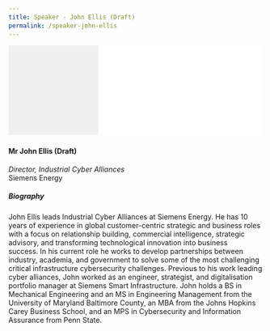 ```yaml
---
title: Speaker - John Ellis (Draft)
permalink: /speaker-john-ellis
---
```

![Alt text for image on Isomer site](/images/speakers/speaker-placeholder.jpg)

#### **Mr John Ellis (Draft)**

*Director, Industrial Cyber Alliances*  
Siemens Energy

##### **Biography**

John Ellis leads Industrial Cyber Alliances at Siemens Energy.
He has 10 years of experience in global customer-centric strategic and business roles with a focus on relationship building, commercial intelligence, strategic advisory, and transforming technological innovation into business success. In his current role he works to develop partnerships between industry, academia, and government to solve some of the most challenging critical infrastructure cybersecurity challenges. Previous to his work leading cyber alliances, John worked as an engineer, strategist, and digitalisation portfolio manager at Siemens Smart Infrastructure. John holds a BS in Mechanical Engineering and an MS in Engineering Management from the University of Maryland Baltimore County, an MBA from the Johns Hopkins Carey Business School, and an MPS in Cybersecurity and Information Assurance from Penn State. 